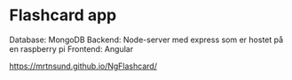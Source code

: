 # Flashcard app

Database: MongoDB 
Backend: Node-server med express som er hostet på en raspberry pi
Frontend: Angular

https://mrtnsund.github.io/NgFlashcard/
